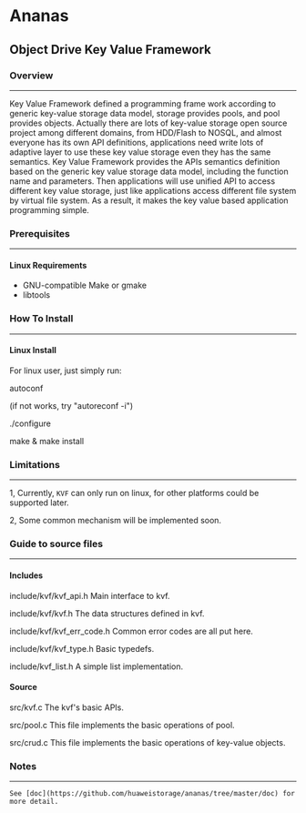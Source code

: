 # Ananas 

## Object Drive Key Value Framework

### Overview
--------
  Key Value Framework defined a programming frame work according to generic key-value storage data model, 
storage provides pools, and pool provides objects. Actually there are lots of key-value storage open 
source project among different domains, from HDD/Flash to NOSQL, and almost everyone has its own API 
definitions, applications need write lots of adaptive layer to use these key value storage even they 
has the same semantics. Key Value Framework provides the APIs semantics definition based on the generic 
key value storage data model, including the function name and parameters. Then applications will use 
unified API to access different key value storage, just like applications access different file system 
by virtual file system. As a result, it makes the key value based application programming simple.


### Prerequisites
--------------------------
#### Linux Requirements
  * GNU-compatible Make or gmake
  * libtools

### How To Install
--------------------------
#### Linux Install
For linux user, just simply run:

 autoconf
 
 (if not works, try "autoreconf -i")
 
 ./configure
 
 make & make install
 
 
### Limitations
--------------------------
 1, Currently, `KVF` can only run on linux, for other platforms could be supported later.
 
 2, Some common mechanism will be implemented soon. 
 
### Guide to source files
--------------------------
#### Includes
include/kvf/kvf_api.h
    Main interface to kvf.

include/kvf/kvf.h
    The data structures defined in kvf.

include/kvf/kvf_err_code.h
    Common error codes are all put here.

include/kvf/kvf_type.h
    Basic typedefs.

include/kvf_list.h
	A simple list implementation.
	
#### Source
src/kvf.c
	The kvf's basic APIs.
	
src/pool.c
	This file implements the basic operations of pool.

src/crud.c
	This file implements the basic operations of key-value objects.
	
### Notes
--------------------------
	See [doc](https://github.com/huaweistorage/ananas/tree/master/doc) for more detail.
